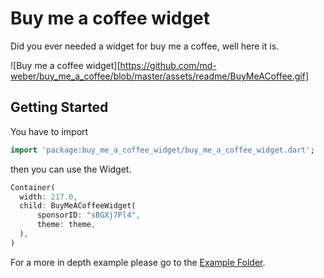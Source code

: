 # Buy me a coffee widget

Did you ever needed a widget for buy me a coffee, well here it is.

![Buy me a coffee widget][https://github.com/md-weber/buy_me_a_coffee/blob/master/assets/readme/BuyMeACoffee.gif]

## Getting Started

You have to import

```dart
import 'package:buy_me_a_coffee_widget/buy_me_a_coffee_widget.dart';
```

then you can use the Widget.

```dart
Container(
  width: 217.0,
  child: BuyMeACoffeeWidget(
      sponsorID: "sBGXj7Pl4",
      theme: theme,
  ),
)
```

For a more in depth example please go to the [Example Folder](./example).
